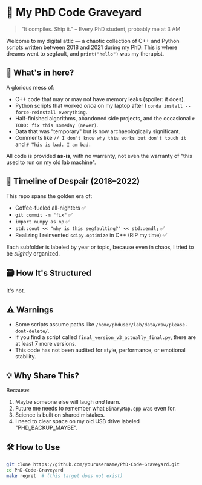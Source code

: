 # 🧠 My PhD Code Graveyard

> "It compiles. Ship it." – Every PhD student, probably me at 3 AM

Welcome to my digital attic — a chaotic collection of C++ and Python scripts written between 2018 and 2021 during my PhD. This is where dreams went to segfault, and `print("hello")` was my therapist.

## 🧱 What's in here?

A glorious mess of:
- C++ code that may or may not have memory leaks (spoiler: it does).
- Python scripts that worked *once* on my laptop after I `conda install --force-reinstall everything`.
- Half-finished algorithms, abandoned side projects, and the occasional `# TODO: fix this someday (never)`.
- Data that was "temporary" but is now archaeologically significant.
- Comments like `// I don't know why this works but don't touch it` and `# This is bad. I am bad.`

All code is provided **as-is**, with no warranty, not even the warranty of "this used to run on my old lab machine".

## 📅 Timeline of Despair (2018–2022)

This repo spans the golden era of:
- Coffee-fueled all-nighters ✅
- `git commit -m "fix"` ✅
- `import numpy as np` ✅
- `std::cout << "why is this segfaulting?" << std::endl;` ✅
- Realizing I reinvented `scipy.optimize` in C++ (RIP my time) ✅

Each subfolder is labeled by year or topic, because even in chaos, I tried to be *slightly* organized.

## 🗃️ How It's Structured
It's not.


## ⚠️ Warnings
- Some scripts assume paths like `/home/phduser/lab/data/raw/please-dont-delete/`.
- If you find a script called `final_version_v3_actually_final.py`, there are at least 7 more versions.
- This code has not been audited for style, performance, or emotional stability.

## 💡 Why Share This?

Because:
1. Maybe someone else will laugh *and* learn.
2. Future me needs to remember what `BinaryMap.cpp` was even for.
3. Science is built on shared mistakes.
4. I need to clear space on my old USB drive labeled "PHD_BACKUP_MAYBE".

## 🛠️ How to Use

```bash
git clone https://github.com/yourusername/PhD-Code-Graveyard.git
cd PhD-Code-Graveyard
make regret  # (this target does not exist)

